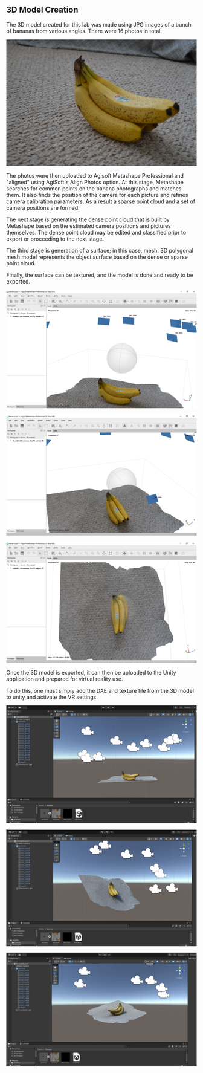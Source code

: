 ## 3D Model Creation
The 3D model created for this lab was made using JPG images of a bunch of bananas from various angles. There were 16 photos in total. 

![bananas](img/bananas.jpg)

The photos were then uploaded to Agisoft Metashape Professional and "aligned" using AgiSoft's Align Photos option. At this stage, Metashape searches for common points on the banana photographs and matches them. It also finds the position of the camera for each picture and refines camera calibration parameters. As a result a sparse point cloud and a set of camera positions are formed.


The next stage is generating the dense point cloud that is built by Metashape based on the estimated camera
positions and pictures themselves. The dense point cloud may be edited and classified prior to export or
proceeding to the next stage.


The third stage is generation of a surface; in this case, mesh. 3D polygonal mesh model represents
the object surface based on the dense or sparse point cloud. 

Finally, the surface can be textured, and the model is done and ready to be exported. 

![3DModel1](img/3DModel1.JPG)

![3DModel2](img/3DModel2.JPG)

![3DModel3](img/3DModel3.JPG)

Once the 3D model is exported, it can then be uploaded to the Unity application and prepared for virtual reality use. 

To do this, one must simply add the DAE and texture file from the 3D model to unity and activate the VR settings. 

![Unity1](img/Unity1.JPG)

![Unity2](img/Unity2.JPG)

![Unity3](img/Unity3.JPG)
